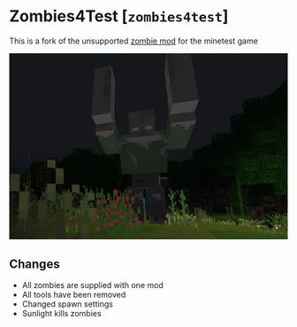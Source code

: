 # Zombies4Test [`zombies4test`]

This is a fork of the unsupported [zombie mod](https://github.com/minetest-mods-camp/zombies4test) for the minetest game

![Preview](./screenshot.png)

## Changes

* All zombies are supplied with one mod
* All tools have been removed
* Changed spawn settings
* Sunlight kills zombies
